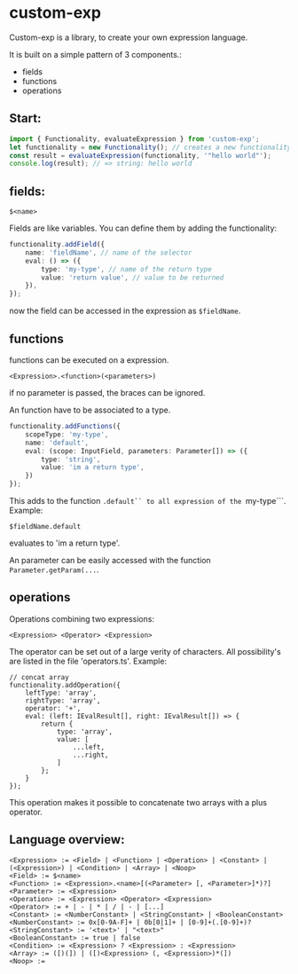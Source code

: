 # custom-exp
Custom-exp is a library, to create your own expression language.

It is built on a simple pattern of 3 components.:
- fields
- functions
- operations

## Start:
```ts
import { Functionality, evaluateExpression } from 'custom-exp';
let functionality = new Functionality(); // creates a new functionality set with default types.
const result = evaluateExpression(functionality, '"hello world"');
console.log(result); // => string: hello world
```

## fields:
```
$<name>
```
Fields are like variables. You can define them by adding the functionality:
```ts
functionality.addField({
    name: 'fieldName', // name of the selector
    eval: () => ({
        type: 'my-type', // name of the return type
        value: 'return value', // value to be returned
    }),
});
```

now the field can be accessed in the expression as ```$fieldName```.

## functions
functions can be executed on a expression.
```
<Expression>.<function>(<parameters>)
```
if no parameter is passed, the braces can be ignored.

An function have to be associated to a type.

```ts
functionality.addFunctions({
    scopeType: 'my-type',
    name: 'default',
    eval: (scope: InputField, parameters: Parameter[]) => ({
        type: 'string',
        value: 'im a return type',
    })
});
```
This adds to the function ```.default`` to all expression of the ```my-type```.
Example:
```
$fieldName.default
```
evaluates to 'im a return type'.


An parameter can be easily accessed with the function ```Parameter.getParam(...```.

## operations
Operations combining two expressions:
```
<Expression> <Operator> <Expression>
```
The operator can be set out of a large verity of characters. All possibility's are listed in the file 'operators.ts'.
Example:
```
// concat array
functionality.addOperation({
    leftType: 'array',
    rightType: 'array',
    operator: '+',
    eval: (left: IEvalResult[], right: IEvalResult[]) => {
        return {
            type: 'array',
            value: [
                ...left,
                ...right,
            ]
        };
    }
});
```
This operation makes it possible to concatenate two arrays with a plus operator.

## Language overview:
```
<Expression> := <Field> | <Function> | <Operation> | <Constant> | (<Expression>) | <Condition> | <Array> | <Noop>
<Field> := $<name>
<Function> := <Expression>.<name>[(<Parameter> [, <Parameter>]*)?]
<Parameter> := <Expression>
<Operation> := <Expression> <Operator> <Expression>
<Operator> := + | - | * | / | - | [...]
<Constant> := <NumberConstant> | <StringConstant> | <BooleanConstant>
<NumberConstant> := 0x[0-9A-F]+ | 0b[0|1]+ | [0-9]+(.[0-9]+)?
<StringConstant> := '<text>' | "<text>"
<BooleanConstant> := true | false
<Condition> := <Expression> ? <Expression> : <Expression>
<Array> := ([)(]) | ([)<Expression> (, <Expression>)*(])
<Noop> := 
```